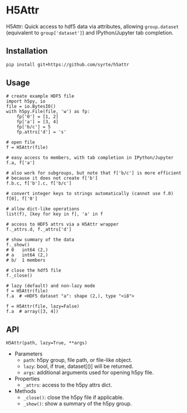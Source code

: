 # H5Attr
H5Attr: Quick access to hdf5 data via attributes, allowing `group.dataset` (equivalent to `group['dataset']`) and IPython/Jupyter tab completion.

## Installation

```bash
pip install git+https://github.com/syrte/h5attr
```

## Usage
```
# create example HDF5 file
import h5py, io
file = io.BytesIO()
with h5py.File(file, 'w') as fp:
    fp['0'] = [1, 2]
    fp['a'] = [3, 4]
    fp['b/c'] = 5
    fp.attrs['d'] = 's'

# open file
f = H5Attr(file)

# easy access to members, with tab completion in IPython/Jupyter
f.a, f['a']

# also work for subgroups, but note that f['b/c'] is more efficient
# because it does not create f['b']
f.b.c, f['b'].c, f['b/c']

# convert integer keys to strings automatically (cannot use f.0)
f[0], f['0']

# allow dict-like operations
list(f), [key for key in f], 'a' in f

# access to HDF5 attrs via a H5Attr wrapper
f._attrs.d, f._attrs['d']

# show summary of the data
f._show()
# 0   int64 (2,)
# a   int64 (2,)
# b/  1 members

# close the hdf5 file
f._close()

# lazy (default) and non-lazy mode
f = H5Attr(file)
f.a  # <HDF5 dataset "a": shape (2,), type "<i8">

f = H5Attr(file, lazy=False)
f.a  # array([3, 4])
```


## API
`H5Attr(path, lazy=True, **args)`
- Parameters
    - `path`: h5py group, file path, or file-like object.
    - `lazy`: bool, if true, dataset[()] will be returned.
    - `args`: additional arguments used for opening h5py file.
- Properties
    - `_attrs`: access to the h5py attrs dict.
- Methods
    - `_close()`: close the h5py file if applicable.
    - `_show()`: show a summary of the h5py group.

